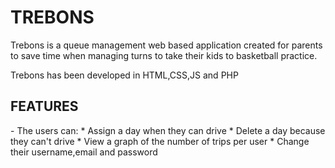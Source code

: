<h1>TREBONS</h1>
<p>
     Trebons is a queue management web based application created for parents to save time when managing turns to take their kids to basketball practice.
</p>
<p>
     Trebons has been developed in HTML,CSS,JS and PHP
</p>

<h2>FEATURES</h2>

<p>
          - The users can:
               * Assign a day when they can drive
               * Delete a day because they can't drive
               * View a graph of the number of trips per user
               * Change their username,email and password

</p>
